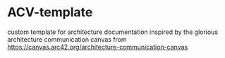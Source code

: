 # ACV-template
custom template for architecture documentation inspired by the glorious architecture communication canvas from https://canvas.arc42.org/architecture-communication-canvas
